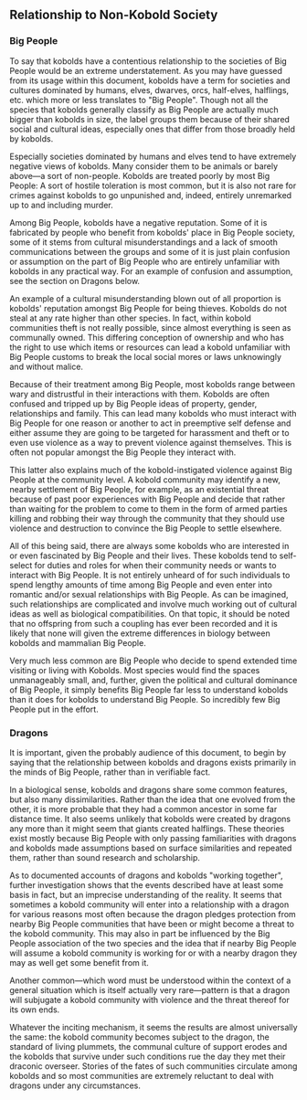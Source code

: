 ## Relationship to Non-Kobold Society

### Big People

To say that kobolds have a contentious relationship to the societies of Big
People would be an extreme understatement. As you may have guessed from its
usage within this document, kobolds have a term for societies and cultures
dominated by humans, elves, dwarves, orcs, half-elves, halflings, etc. which
more or less translates to "Big People". Though not all the species that kobolds
generally classify as Big People are actually much bigger than kobolds in size,
the label groups them because of their shared social and cultural ideas,
especially ones that differ from those broadly held by kobolds.

Especially societies dominated by humans and elves tend to have extremely
negative views of kobolds. Many consider them to be animals or barely above—a
sort of non-people. Kobolds are treated poorly by most Big People: A sort of
hostile toleration is most common, but it is also not rare for crimes against
kobolds to go unpunished and, indeed, entirely unremarked up to and including
murder.

Among Big People, kobolds have a negative reputation. Some of it is fabricated
by people who benefit from kobolds' place in Big People society, some of it
stems from cultural misunderstandings and a lack of smooth communications
between the groups and some of it is just plain confusion or assumption on the
part of Big People who are entirely unfamiliar with kobolds in any practical
way. For an example of confusion and assumption, see the section on Dragons
below.

An example of a cultural misunderstanding blown out of all proportion is
kobolds' reputation amongst Big People for being thieves. Kobolds do not steal
at any rate higher than other species. In fact, within kobold communities theft
is not really possible, since almost everything is seen as communally owned.
This differing conception of ownership and who has the right to use which items
or resources can lead a kobold unfamiliar with Big People customs to break the
local social mores or laws unknowingly and without malice.

Because of their treatment among Big People, most kobolds range between wary and
distrustful in their interactions with them. Kobolds are often confused and
tripped up by Big People ideas of property, gender, relationships and family.
This can lead many kobolds who must interact with Big People for one reason or
another to act in preemptive self defense and either assume they are going to be
targeted for harassment and theft or to even use violence as a way to prevent
violence against themselves. This is often not popular amongst the Big People
they interact with.

This latter also explains much of the kobold-instigated violence against Big
People at the community level. A kobold community may identify a new, nearby
settlement of Big People, for example, as an existential threat because of past
poor experiences with Big People and decide that rather than waiting for the
problem to come to them in the form of armed parties killing and robbing their
way through the community that they should use violence and destruction to
convince the Big People to settle elsewhere.

All of this being said, there are always some kobolds who are interested in or
even fascinated by Big People and their lives. These kobolds tend to self-select
for duties and roles for when their community needs or wants to interact with
Big People. It is not entirely unheard of for such individuals to spend lengthy
amounts of time among Big People and even enter into romantic and/or sexual
relationships with Big People. As can be imagined, such relationships are
complicated and involve much working out of cultural ideas as well as biological
compatibilities. On that topic, it should be noted that no offspring from such a
coupling has ever been recorded and it is likely that none will given the
extreme differences in biology between kobolds and mammalian Big People.

Very much less common are Big People who decide to spend extended time visiting
or living with Kobolds. Most species would find the spaces unmanageably small,
and, further, given the political and cultural dominance of Big People, it
simply benefits Big People far less to understand kobolds than it does for
kobolds to understand Big People. So incredibly few Big People put in the
effort.


### Dragons

It is important, given the probably audience of this document, to begin by
saying that the relationship between kobolds and dragons exists primarily in the
minds of Big People, rather than in verifiable fact.

In a biological sense, kobolds and dragons share some common features, but also
many dissimilarities. Rather than the idea that one evolved from the other, it
is more probable that they had a common ancestor in some far distance time. It
also seems unlikely that kobolds were created by dragons any more than it might
seem that giants created halflings. These theories exist mostly because Big
People with only passing familiarities with dragons and kobolds made assumptions
based on surface similarities and repeated them, rather than sound research and
scholarship.

As to documented accounts of dragons and kobolds "working together", further
investigation shows that the events described have at least some basis in fact,
but an imprecise understanding of the reality. It seems that sometimes a kobold
community will enter into a relationship with a dragon for various reasons most
often because the dragon pledges protection from nearby Big People communities
that have been or might become a threat to the kobold community. This may also
in part be influenced by the Big People association of the two species and the
idea that if nearby Big People will assume a kobold community is working for or
with a nearby dragon they may as well get some benefit from it.

Another common—which word must be understood within the context of a general
situation which is itself actually very rare—pattern is that a dragon will
subjugate a kobold community with violence and the threat thereof for its own
ends.

Whatever the inciting mechanism, it seems the results are almost universally the
same: the kobold community becomes subject to the dragon, the standard of living
plummets, the communal culture of support erodes and the kobolds that survive
under such conditions rue the day they met their draconic overseer. Stories of
the fates of such communities circulate among kobolds and so most communities
are extremely reluctant to deal with dragons under any circumstances.
